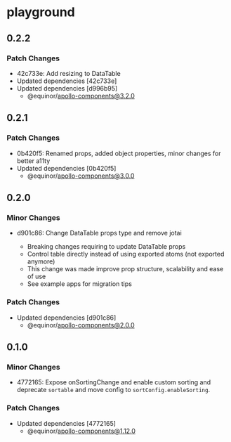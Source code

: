 # playground

## 0.2.2

### Patch Changes

- 42c733e: Add resizing to DataTable
- Updated dependencies [42c733e]
- Updated dependencies [d996b95]
  - @equinor/apollo-components@3.2.0

## 0.2.1

### Patch Changes

- 0b420f5: Renamed props, added object properties, minor changes for better a11ty
- Updated dependencies [0b420f5]
  - @equinor/apollo-components@3.0.0

## 0.2.0

### Minor Changes

- d901c86: Change DataTable props type and remove jotai

  - Breaking changes requiring to update DataTable props
  - Control table directly instead of using exported atoms (not exported anymore)
  - This change was made improve prop structure, scalability and ease of use
  - See example apps for migration tips

### Patch Changes

- Updated dependencies [d901c86]
  - @equinor/apollo-components@2.0.0

## 0.1.0

### Minor Changes

- 4772165: Expose onSortingChange and enable custom sorting and deprecate `sortable` and move config to `sortConfig.enableSorting`.

### Patch Changes

- Updated dependencies [4772165]
  - @equinor/apollo-components@1.12.0
